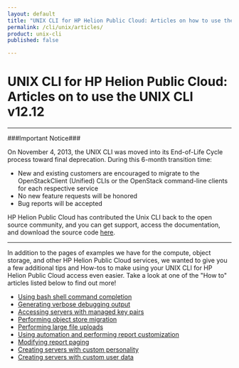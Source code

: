 ```yaml
---
layout: default
title: "UNIX CLI for HP Helion Public Cloud: Articles on how to use the UNIX CLI"
permalink: /cli/unix/articles/
product: unix-cli
published: false

---
```

<!--PUBLISHED-->
# UNIX CLI for HP Helion Public Cloud: Articles on to use the UNIX CLI v12.12
___________________

###Important Notice###

On November 4, 2013, the UNIX CLI was moved into its End-of-Life Cycle process toward final deprecation. During this 6-month transition time:

* New and existing customers are encouraged to migrate to the OpenStackClient (Unified) CLIs or the OpenStack command-line clients for each respective service
* No new feature requests will be honored
* Bug reports will be accepted

HP Helion Public Cloud has contributed the Unix CLI back to the open source community, and you can get support, access the documentation, and download the source code [here](https://github.com/hpcloud/unix_cli).

_________________________________________

In addition to the pages of examples we have for the compute, object storage, and other HP Helion Public Cloud services, we wanted to give you a few additional tips and How-tos to make using your UNIX CLI for HP Helion Public Cloud access even easier. Take a look at one of the "How to" articles listed below to find out more!

* [Using bash shell command completion](/cli/unix/articles/complete)<br>
* [Generating verbose debugging output](/cli/unix/articles/debugging)<br>
* [Accessing servers with managed key pairs](/cli/unix/articles/managedkeypairs)<br>
* [Performing object store migration](/cli/unix/articles/migration)<br>
* [Performing large file uploads](/cli/unix/articles/large)<br>
* [Using automation and performing report customization](/cli/unix/articles/reports)<br>
* [Modifying report paging](/cli/unix/articles/paging)
* [Creating servers with custom personality](/cli/unix/articles/personality)<br>
* [Creating servers with custom user data](/cli/unix/articles/userdata)<br>
